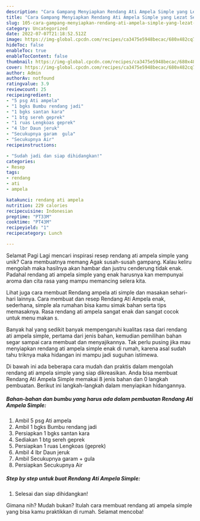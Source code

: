 ```yaml
---
description: "Cara Gampang Menyiapkan Rendang Ati Ampela Simple yang Lezat Sekali"
title: "Cara Gampang Menyiapkan Rendang Ati Ampela Simple yang Lezat Sekali"
slug: 105-cara-gampang-menyiapkan-rendang-ati-ampela-simple-yang-lezat-sekali
category: Uncategorized
date: 2022-07-07T21:18:52.512Z
image: https://img-global.cpcdn.com/recipes/ca3475e5948becac/680x482cq70/rendang-ati-ampela-simple-foto-resep-utama.jpg
hideToc: false
enableToc: true
enableTocContent: false
thumbnail: https://img-global.cpcdn.com/recipes/ca3475e5948becac/680x482cq70/rendang-ati-ampela-simple-foto-resep-utama.jpg
cover: https://img-global.cpcdn.com/recipes/ca3475e5948becac/680x482cq70/rendang-ati-ampela-simple-foto-resep-utama.jpg
author: Admin
authorAv: notfound
ratingvalue: 3.9
reviewcount: 25
recipeingredient:
- "5 psg Ati ampela"
- "1 bgks Bumbu rendang jadi"
- "1 bgks santan kara"
- "1 btg sereh geprek"
- "1 ruas Lengkoas geprek"
- "4 lbr Daun jeruk"
- "Secukupnya garam  gula"
- "Secukupnya Air"
recipeinstructions:

- "Sudah jadi dan siap dihidangkan!"
categories:
- Resep
tags:
- rendang
- ati
- ampela

katakunci: rendang ati ampela 
nutrition: 229 calories
recipecuisine: Indonesian
preptime: "PT33M"
cooktime: "PT43M"
recipeyield: "1"
recipecategory: Lunch

---
```



Selamat Pagi Lagi mencari inspirasi resep rendang ati ampela simple yang unik? Cara membuatnya memang Agak susah-susah gampang. Kalau keliru mengolah maka hasilnya akan hambar dan justru cenderung tidak enak. Padahal rendang ati ampela simple yang enak harusnya kan mempunyai aroma dan cita rasa yang mampu memancing selera kita.


Lihat juga cara membuat Rendang ampela ati simple dan masakan sehari-hari lainnya. Cara membuat dan resep Rendang Ati Ampela enak, sederhana, simple ala rumahan bisa kamu simak bahan serta tips memasaknya. Rasa rendang ati ampela sangat enak dan sangat cocok untuk menu makan s.

Banyak hal yang sedikit banyak mempengaruhi kualitas rasa dari rendang ati ampela simple, pertama dari jenis bahan, kemudian pemilihan bahan segar sampai cara membuat dan menyajikannya. Tak perlu pusing jika mau menyiapkan rendang ati ampela simple enak di rumah, karena asal sudah tahu triknya maka hidangan ini mampu jadi suguhan istimewa.


Di bawah ini ada beberapa cara mudah dan praktis dalam mengolah rendang ati ampela simple yang siap dikreasikan. Anda bisa membuat Rendang Ati Ampela Simple memakai 8 jenis bahan dan 0 langkah pembuatan. Berikut ini langkah-langkah dalam menyiapkan hidangannya.

<!--inarticleads1-->

##### Bahan-bahan dan bumbu yang harus ada dalam pembuatan Rendang Ati Ampela Simple:

1. Ambil 5 psg Ati ampela
1. Ambil 1 bgks Bumbu rendang jadi
1. Persiapkan 1 bgks santan kara
1. Sediakan 1 btg sereh geprek
1. Persiapkan 1 ruas Lengkoas (geprek)
1. Ambil 4 lbr Daun jeruk
1. Ambil Secukupnya garam + gula
1. Persiapkan Secukupnya Air




<!--inarticleads2-->

##### Step by step untuk buat Rendang Ati Ampela Simple:


1. Selesai dan siap dihidangkan!



Gimana nih? Mudah bukan? Itulah cara membuat rendang ati ampela simple yang bisa kamu praktikkan di rumah. Selamat mencoba!
